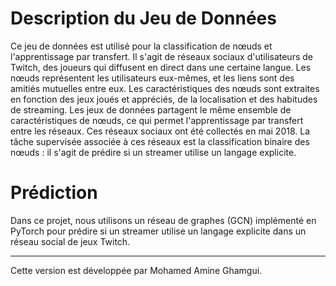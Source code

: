 # Description du Jeu de Données

Ce jeu de données est utilisé pour la classification de nœuds et l'apprentissage par transfert. Il s'agit de réseaux sociaux d'utilisateurs de Twitch, des joueurs qui diffusent en direct dans une certaine langue. Les nœuds représentent les utilisateurs eux-mêmes, et les liens sont des amitiés mutuelles entre eux. Les caractéristiques des nœuds sont extraites en fonction des jeux joués et appréciés, de la localisation et des habitudes de streaming. Les jeux de données partagent le même ensemble de caractéristiques de nœuds, ce qui permet l'apprentissage par transfert entre les réseaux. Ces réseaux sociaux ont été collectés en mai 2018. La tâche supervisée associée à ces réseaux est la classification binaire des nœuds : il s'agit de prédire si un streamer utilise un langage explicite.

# Prédiction

Dans ce projet, nous utilisons un réseau de graphes (GCN) implémenté en PyTorch pour prédire si un streamer utilise un langage explicite dans un réseau social de jeux Twitch.

---
Cette version est développée par Mohamed Amine Ghamgui.
